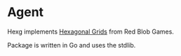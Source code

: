 # Agent

Hexg implements [Hexagonal Grids](https://www.redblobgames.com/grids/hexagons/) from Red Blob Games.

Package is written in Go and uses the stdlib.
